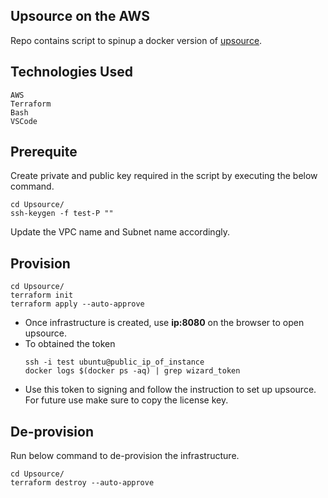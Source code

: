 ## Upsource on the AWS

Repo contains script to spinup a docker version of [upsource](https://www.jetbrains.com/upsource/).

## Technologies Used

```
AWS
Terraform
Bash
VSCode
```

## Prerequite

Create private and public key required in the script by executing the below command.

```
cd Upsource/
ssh-keygen -f test-P ""
```

Update the VPC name and Subnet name accordingly.

## Provision

```
cd Upsource/
terraform init
terraform apply --auto-approve
```

- Once infrastructure is created, use  **ip:8080** on the browser to open upsource.
- To obtained the token
  ```
  ssh -i test ubuntu@public_ip_of_instance
  docker logs $(docker ps -aq) | grep wizard_token 
  ```
- Use this token to signing and follow the instruction to set up upsource. For future use make sure to copy the license key.
  

## De-provision

Run below command to de-provision the infrastructure.

```
cd Upsource/
terraform destroy --auto-approve
```
